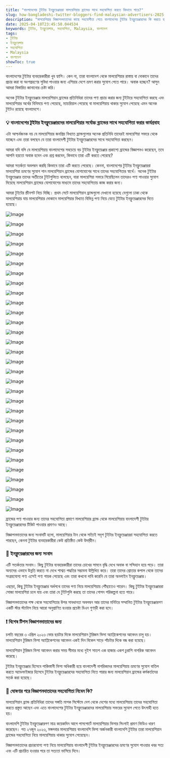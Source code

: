 ```yaml
---
title: "বাংলাদেশের টুইটার ইনফ্লুয়েঞ্জাররা মালয়েশিয়ার ব্র্যান্ডের সাথে সহযোগিতা করতে কিভাবে পারে?"
slug: how-bangladeshi-twitter-bloggers-find-malaysian-advertisers-2025-04-18
description: "মালয়েশিয়ার বিজ্ঞাপনদাতাদের কাছে সহযোগীতা পেতে বাংলাদেশের টুইটার ইনফ্লুয়েঞ্জারদের কি করতে হবে তা জানুন।"
date: 2025-04-18T23:45:50.044534
keywords: টুইটার, ইনফ্লুয়েন্সার, সহযোগিতা, Malaysia, বাংলাদেশ
tags:
- টুইটার
- ইনফ্লুয়েন্সার
- সহযোগিতা
- Malaysia
- বাংলাদেশ
showToc: true
---
```


বাংলাদেশের টুইটার ব্যবহারকারীরা খুব হ্যাপি। কেন না, তারা বাংলাদেশ থেকে মালয়েশিয়ার রাস্তায় বা দোকানে তাদের প্রচার করা বা অংশগ্রহণের সুবিধা পাওয়ার জন্য এশিয়ার দেশে ভ্রমণ করার সুযোগ পেতে পারে। অবাক হচ্ছেন? আসুন আমরা বিস্তারিত জানানোর চেষ্টা করি।

অনেক টুইটার ইনফ্লুয়েঞ্জার মালয়েশিয়ান ব্র্যান্ডের প্রতিনিধিরা তাদের পণ্য প্রচার করার জন্য টুইটারে সহযোগিতা করছে এবং মালয়েশিয়ার অর্থের বিনিময়ে পণ্য পেয়েছে, ম্যাচরিয়াল পেয়েছে বা মালয়েশিয়ায় থাকার সুযোগ পেয়েছে এমন অনেক টুইটও রয়েছে বাংলাদেশে।

### 💡 বাংলাদেশের টুইটার ইনফ্লুয়েঞ্জারদের মালয়েশিয়ার সর্বোচ্চ ব্র্যান্ডের সাথে সহযোগিতা করার কার্যপ্রবাহ

এটা আশ্চর্যজনক নয় যে মালয়েশিয়ার জনপ্রিয় বিখ্যাত ব্র্যান্ডগুলোর অনেক প্রতিনিধি তাদেরই মালয়েশিয়া সফরে থেকে যাচ্ছেন এবং তারা বলছেন যে তারা বাংলাদেশী টুইটার ইনফ্লুয়েঞ্জারদের সাথে সহযোগিতা করছেন।

আমরা যদি বলি যে মালয়েশিয়ায় বাংলাদেশের সবচেয়ে বড় টুইটার ইনফ্লুয়েঞ্জার প্রকাশ্যে ব্র্যান্ডের বিজ্ঞাপনও করেছেন, তবে আপনি হয়তো অবাক হবেন এবং প্রশ্ন করবেন, কিভাবে তারা এটি করতে পেরেছে?

আমরা সতর্কতা অবলম্বন করছি কিভাবে তারা এটি করতে পেরেছে। কেননা, বাংলাদেশের টুইটার ইনফ্লুয়েঞ্জাররা মালয়েশিয়া ভ্রমণের সুযোগ পান মালয়েশিয়ান ব্র্যান্ডের যোগাযোগের সাথে তাদের সহযোগিতার স্বার্থে। অনেক টুইটার ইনফ্লুয়েঞ্জার তাদের অতীতের টুইটগুলিতে বলেছেন, যারা মালয়েশিয়া সফরে গিয়েছিলেন তাদেরও পণ্য পাওয়ার সুযোগ দিয়েছে মালয়েশিয়ান ব্র্যান্ডের যোগাযোগের মাধ্যমে তাদের সহযোগিতায় কাজ করার জন্য।

আমরা টুইটের স্ক্রীনশট নিচে দিচ্ছি। প্রথম সেটে মালয়েশিয়ান ব্র্যান্ডগুলো দেখানো হয়েছে যেগুলো ঢাকা থেকে মালয়েশিয়ায় যায় মালয়েশিয়ার দোকানে মালয়েশিয়ার বিখ্যাত বিভিন্ন পণ্য নিয়ে যেতে টুইটার ইনফ্লুয়েঞ্জারদের দিতে হয়েছে।

![Image](https://blog.baoliba.com/wp-content/uploads/2023/09/image-114.png)


![Image](https://blog.baoliba.com/wp-content/uploads/2023/09/image-115.png)


![Image](https://blog.baoliba.com/wp-content/uploads/2023/09/image-116.png)


![Image](https://blog.baoliba.com/wp-content/uploads/2023/09/image-117.png)



![Image](https://blog.baoliba.com/wp-content/uploads/2023/09/image-118.png)


![Image](https://blog.baoliba.com/wp-content/uploads/2023/09/image-119.png)


![Image](https://blog.baoliba.com/wp-content/uploads/2023/09/image-120.png)


![Image](https://blog.baoliba.com/wp-content/uploads/2023/09/image-121.png)


![Image](https://blog.baoliba.com/wp-content/uploads/2023/09/image-122.png)


![Image](https://blog.baoliba.com/wp-content/uploads/2023/09/image-123.png)


![Image](https://blog.baoliba.com/wp-content/uploads/2023/09/image-124.png)


![Image](https://blog.baoliba.com/wp-content/uploads/2023/09/image-125.png)


![Image](https://blog.baoliba.com/wp-content/uploads/2023/09/image-126.png)


![Image](https://blog.baoliba.com/wp-content/uploads/2023/09/image-127.png)


![Image](https://blog.baoliba.com/wp-content/uploads/2023/09/image-128.png)


![Image](https://blog.baoliba.com/wp-content/uploads/2023/09/image-129.png)


![Image](https://blog.baoliba.com/wp-content/uploads/2023/09/image-130.png)


![Image](https://blog.baoliba.com/wp-content/uploads/2023/09/image-131.png)



![Image](https://blog.baoliba.com/wp-content/uploads/2023/09/image-132.png)



![Image](https://blog.baoliba.com/wp-content/uploads/2023/09/image-133.png)



![Image](https://blog.baoliba.com/wp-content/uploads/2023/09/image-134.png)


![Image](https://blog.baoliba.com/wp-content/uploads/2023/09/image-135.png)


![Image](https://blog.baoliba.com/wp-content/uploads/2023/09/image-136.png)


![Image](https://blog.baoliba.com/wp-content/uploads/2023/09/image-137.png)


![Image](https://blog.baoliba.com/wp-content/uploads/2023/09/image-138.png)


![Image](https://blog.baoliba.com/wp-content/uploads/2023/09/image-139.png)


![Image](https://blog.baoliba.com/wp-content/uploads/2023/09/image-140.png)


![Image](https://blog.baoliba.com/wp-content/uploads/2023/09/image-141.png)


![Image](https://blog.baoliba.com/wp-content/uploads/2023/09/image-142.png)


![Image](https://blog.baoliba.com/wp-content/uploads/2023/09/image-143.png)


![Image](https://blog.baoliba.com/wp-content/uploads/2023/09/image-144.png)



ব্র্যান্ডের পণ্য পাওয়ার জন্য তাদের সহযোগিতা প্রমাণে মালয়েশিয়ার ব্র্যান্ড থেকে মালয়েশিয়ায় বাংলাদেশী টুইটার ইনফ্লুয়েঞ্জারদের টিকিট পাওয়ার প্রমাণও আছে।

বিজ্ঞাপনদাতাদের জন্য সংবাদটি হলো, মালয়েশিয়ার টান থেকে সত্যিই সদৃশ টুইটার ইনফ্লুয়েঞ্জাররা সহযোগিতা করতে পারছেন, কেননা টুইটার ব্যবহারকারীরা কেউ প্রতিষ্ঠিত কেউ উদাঊ়ীন।

### 📢 ইনফ্লুয়েঞ্জারদের জন্য সংবাদ

এটি সতর্কতার সংবাদ। কিছু টুইটার ব্যবহারকারীরা তাদের চোখের সামনে বৃদ্ধি দেখে অবাক বা সন্দিহান হয়ে পড়ে। তারা অন্যদের এভাবে উন্নতি করতে না দেখে শাশ্বত পদ্ধতির সম্ভাবনা উল্লিখিত করে। তারা তাদের শ্রোতার কপাল থেকে তাদের সংগ্রহযোগ্য পণ্য এসেই পণ্য গায়ক পেয়েছে এবং তারা কখনো দাবি করেনি যে তারা অনলাইন ইনফ্লুয়েঞ্জার।

এছাড়া, কিছু টুইটার ইনফ্লুয়েঞ্জার অর্ধপথে তাদের পণ্য নিয়ে মালয়েশিয়ায় পৌঁছাতেও পারেন। কিছু টুইটার ইনফ্লুয়েঞ্জাররা সোজা মালয়েশিয়া চলে যায় এবং তারা যে টুইটগুলি করছে তা তাদের গোপন পরিকল্পনা হতে পারে।

বিজ্ঞাপনদাতাদের পক্ষ থেকে সহযোগিতার উপর সাবধানতা অবলম্বন আর তাদের মনিটরে সম্মানিত টুইটার ইনফ্লুয়েঞ্জারগণ একটি স্টার স্ট্যাটাস নিয়ে আরো অনুপ্রাণিত হওয়ার প্রচেষ্টা বিএন গুণাড়ী করা হবে।







### ❗ বিশেষ টিপস বিজ্ঞাপনদাতাদের জন্য

চলতি বছরের ৩ এপ্রিল ২০২৩ ভোর ছয়টার দিকে মালয়েশিয়ান টুরিজম ভিসা অ্যাপ্লিকেশনের আবেদন চালু হয়। মালয়েশিয়ান টুরিজম ভিসা অ্যাপ্লিকেশনের আবেদন একই দিন বিকেল সাড়ে পাঁচটার দিকে বন্ধ করা হয়েছে।

মালয়েশিয়ান টুরিজম ভিসা আবেদন করার সময় সীমার মধ্যে দুইশ সাতশ এক হাজার একশ চুরাশি নাগরিক আবেদন করেছে।

টুইটার ইনফ্লুয়েঞ্জার হিসেবে পাকিস্তানী ভিসা অধিকারী হয়ে বাংলাদেশী নাগরিকদের মালয়েশিয়ায় ভ্রমণের সুযোগ বাতিল করতে অ্যাডভাইজার হিসেবে টুইটার ইনফ্লুয়েঞ্জারদের সহযোগিতা নিতে পারার জন্য মালয়েশিয়ান ব্র্যান্ডের কর্মকর্তাদের সতর্ক করা হয়েছে।

### 📣 ঘোষণার পরে বিজ্ঞাপনদাতাদের সহযোগিতা নিবেন কি?

মালয়েশিয়ান ব্র্যান্ড প্রতিনিধিরা তাদের সঙ্গতি মাপক সিস্টেমে দেশ থেকে দেশের মধ্যে মালয়েশিয়ায় তাদের সহযোগিতা করতে প্রস্তুত আছেন এবং এতে বাংলাদেশের টুইটার ইনফ্লুয়েঞ্জারদের মালয়েশিয়ায় সফরের সুযোগ পেতে উৎসাহী হতে হয়।

বাংলাদেশি টুইটার ইনফ্লুয়েঞ্জারগণ মাত্র কয়েকদিন আগে পাসপোর্টে মালয়েশিয়ার ভিসার সিংগাই প্রমাণ ভিডিও ধারণ করেছেন। গত ২৭জুন ২০২৩, মঙ্গলবার মালয়েশিয়ায় বাংলাদেশি ভিসা অর্জনকারী বাংলাদেশি টুইটার তারা মালয়েশিয়ান ব্র্যান্ডের সহযোগিতা নিয়ে মালয়েশিয়ায় থাকার সুযোগ পেয়েছেন।

বিজ্ঞাপনদাতাদের প্রচারযোগ্য পণ্য নিয়ে মালয়েশিয়ায় বাংলাদেশী টুইটার ইনফ্লুয়েঞ্জারদের ভ্রমণের সুযোগ পাওয়ার খবর সত্য এবং এটি প্রচারিত হওয়ার পরে তা সত্যতা ভাসিয়ে দিবে।